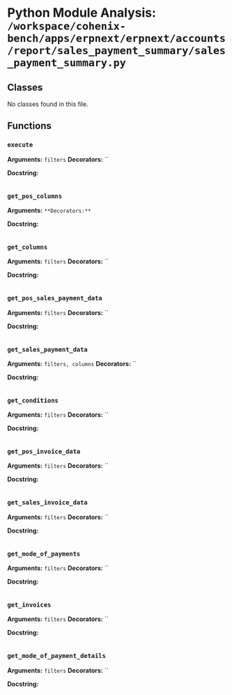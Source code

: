 # Python Module Analysis: `/workspace/cohenix-bench/apps/erpnext/erpnext/accounts/report/sales_payment_summary/sales_payment_summary.py`

## Classes

No classes found in this file.


## Functions

### `execute`
**Arguments:** `filters`
**Decorators:** ``

**Docstring:**
```

```
### `get_pos_columns`
**Arguments:** ``
**Decorators:** ``

**Docstring:**
```

```
### `get_columns`
**Arguments:** `filters`
**Decorators:** ``

**Docstring:**
```

```
### `get_pos_sales_payment_data`
**Arguments:** `filters`
**Decorators:** ``

**Docstring:**
```

```
### `get_sales_payment_data`
**Arguments:** `filters, columns`
**Decorators:** ``

**Docstring:**
```

```
### `get_conditions`
**Arguments:** `filters`
**Decorators:** ``

**Docstring:**
```

```
### `get_pos_invoice_data`
**Arguments:** `filters`
**Decorators:** ``

**Docstring:**
```

```
### `get_sales_invoice_data`
**Arguments:** `filters`
**Decorators:** ``

**Docstring:**
```

```
### `get_mode_of_payments`
**Arguments:** `filters`
**Decorators:** ``

**Docstring:**
```

```
### `get_invoices`
**Arguments:** `filters`
**Decorators:** ``

**Docstring:**
```

```
### `get_mode_of_payment_details`
**Arguments:** `filters`
**Decorators:** ``

**Docstring:**
```

```

